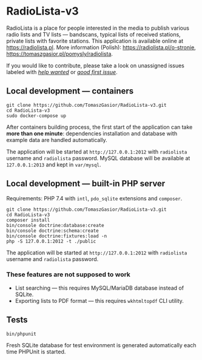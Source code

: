 RadioLista-v3
===

RadioLista is a place for people interested in the media to publish various
radio lists and TV lists — bandscans, typical lists of received stations,
private lists with favorite stations. This application is available online
at https://radiolista.pl. More information (Polish):
https://radiolista.pl/o-stronie, https://tomaszgasior.pl/pomysly/radiolista.

If you would like to contribute, please take a look on unassigned issues
labeled with [*help wanted*](https://github.com/TomaszGasior/RadioLista-v3/issues?q=is%3Aissue+is%3Aopen+label%3A%22help+wanted%22)
or [*good first issue*](https://github.com/TomaszGasior/RadioLista-v3/issues?q=is%3Aissue+is%3Aopen+label%3A%22good+first+issue%22).

Local development — containers
---

    git clone https://github.com/TomaszGasior/RadioLista-v3.git
    cd RadioLista-v3
    sudo docker-compose up

After containers building process, the first start of the application can take
**more than one minute**: dependencies installation and database with example
data are handled automatically.

The application will be started at `http://127.0.0.1:2012` with `radiolista`
username and `radiolista` password. MySQL database will be available at
`127.0.0.1:2013` and kept in `var/mysql`.

Local development — built-in PHP server
---

Requirements: PHP 7.4 with `intl`, `pdo_sqlite` extensions and `composer`.

    git clone https://github.com/TomaszGasior/RadioLista-v3.git
    cd RadioLista-v3
    composer install
    bin/console doctrine:database:create
    bin/console doctrine:schema:create
    bin/console doctrine:fixtures:load -n
    php -S 127.0.0.1:2012 -t ./public

The application will be started at `http://127.0.0.1:2012` with `radiolista`
username and `radiolista` password.

### These features are not supposed to work

* List searching — this requires MySQL/MariaDB database instead of SQLite.
* Exporting lists to PDF format — this requires `wkhtmltopdf` CLI utility.

Tests
---

    bin/phpunit

Fresh SQLite database for test environment is generated automatically each time
PHPUnit is started.
